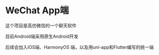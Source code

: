 # WeChat App端
这个项目是高仿微信的一个聊天软件

目前Android端采用原生Android开发

后续会加入IOS端、HarmonyOS 端，以及用uni-app和Flutter编写的统一端
